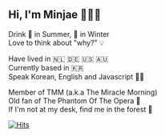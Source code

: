 ## Hi, I'm Minjae 🙋🏻‍♀️ <br />

Drink 🍺 in Summer, 🍷 in Winter <br />
Love to think about "why?" 💡 <br /> 

Have lived in 🇳🇱 🇩🇪 🇺🇸 🇦🇺 <br />
Currently based in 🇰🇷 <br />
Speak Korean, English and Javascript 🙌🏼 <br />

Member of TMM (a.k.a The Miracle Morning) <br />
Old fan of The Phantom Of The Opera 👻 <br />
If I'm not at my desk, find me in the forest 🌳 <br />

[![Hits](https://hits.seeyoufarm.com/api/count/incr/badge.svg?url=https%3A%2F%2Fgithub.com%2Fminjae-mj&count_bg=%233AC7A8&title_bg=%23555555&icon=&icon_color=%23E7E7E7&title=hits&edge_flat=false)](https://hits.seeyoufarm.com)
